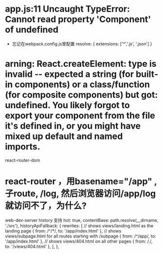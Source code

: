 # app.js:11 Uncaught TypeError: Cannot read property 'Component' of undefined
- 忘记在webpack.config.js里配置
  resolve: {
    extensions: ['*','.js', '.json']
  }

# arning: React.createElement: type is invalid -- expected a string (for built-in components) or a class/function (for composite components) but got: undefined. You likely forgot to export your component from the file it's defined in, or you might have mixed up default and named imports.
  react-router-dom


# react-router ，用basename="/app" , 子route, /log,  然后浏览器访问/app/log就访问不了，为什么?
 web-dev-server history 支持
     hot: true,
    contentBase: path.resolve(__dirname, './src'),
    historyApiFallback: {
      rewrites: [
        // shows views/landing.html as the landing page
        { from: /^\/*/, to: '/app/index.html' },
        // shows views/subpage.html for all routes starting with /subpage
        { from: /^\/app/, to: '/app/index.html' },
        // shows views/404.html on all other pages
        { from: /./, to: '/views/404.html' },
      ],
    },